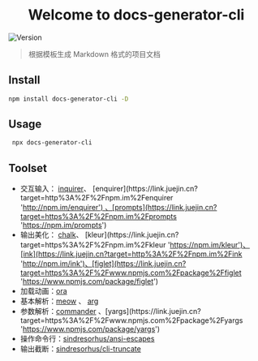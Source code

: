 <h1 align="center">Welcome to docs-generator-cli </h1>
<p>
  <img alt="Version" src="https://img.shields.io/badge/version-v0.0.6-blue.svg?cacheSeconds=2592000" />
</p>

> 根据模板生成 Markdown 格式的项目文档

## Install

```sh
npm install docs-generator-cli -D
```

## Usage

```sh
 npx docs-generator-cli
```

## Toolset

- 交互输入： [inquirer](https://link.juejin.cn?target=http%3A%2F%2Fnpm.im%2Finquirer 'http://npm.im/inquirer')、 [enquirer](https://link.juejin.cn?target=http%3A%2F%2Fnpm.im%2Fenquirer 'http://npm.im/enquirer') 、[prompts](https://link.juejin.cn?target=https%3A%2F%2Fnpm.im%2Fprompts 'https://npm.im/prompts')
- 输出美化： [chalk](https://link.juejin.cn?target=http%3A%2F%2Fnpm.im%2Fchalk 'http://npm.im/chalk')、 [kleur](https://link.juejin.cn?target=https%3A%2F%2Fnpm.im%2Fkleur 'https://npm.im/kleur')、[ink](https://link.juejin.cn?target=http%3A%2F%2Fnpm.im%2Fink 'http://npm.im/ink')、[figlet](https://link.juejin.cn?target=https%3A%2F%2Fwww.npmjs.com%2Fpackage%2Ffiglet 'https://www.npmjs.com/package/figlet')
- 加载动画：[ora](https://link.juejin.cn?target=http%3A%2F%2Fnpm.im%2Fora 'http://npm.im/ora')
- 基本解析：[meow](https://link.juejin.cn?target=http%3A%2F%2Fnpm.im%2Fmeow 'http://npm.im/meow') 、 [arg](https://link.juejin.cn?target=http%3A%2F%2Fnpm.im%2Farg 'http://npm.im/arg')
- 参数解析：[commander](https://link.juejin.cn?target=http%3A%2F%2Fnpm.im%2Fcommander 'http://npm.im/commander') 、[yargs](https://link.juejin.cn?target=https%3A%2F%2Fwww.npmjs.com%2Fpackage%2Fyargs 'https://www.npmjs.com/package/yargs')
- 操作命令行：[sindresorhus/ansi-escapes](https://link.juejin.cn?target=https%3A%2F%2Fgithub.com%2Fsindresorhus%2Fansi-escapes 'https://github.com/sindresorhus/ansi-escapes')
- 输出截断：[sindresorhus/cli-truncate](https://link.juejin.cn?target=https%3A%2F%2Fgithub.com%2Fsindresorhus%2Fcli-truncate 'https://github.com/sindresorhus/cli-truncate')
